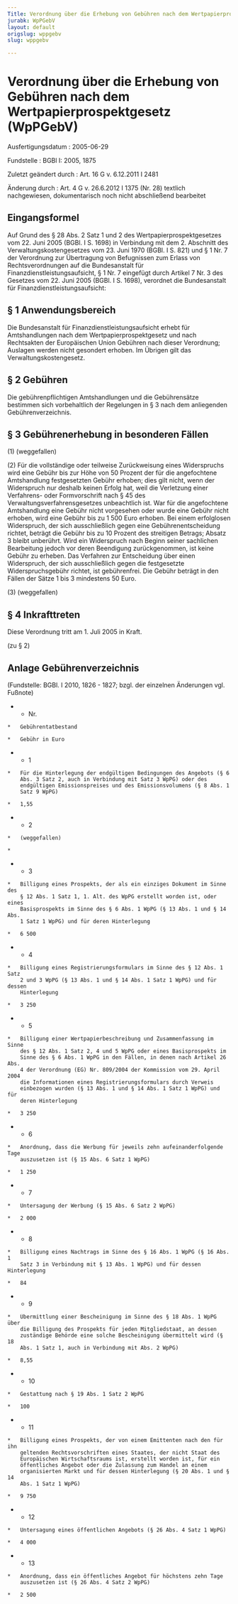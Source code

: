 ```yaml
---
Title: Verordnung über die Erhebung von Gebühren nach dem Wertpapierprospektgesetz
jurabk: WpPGebV
layout: default
origslug: wppgebv
slug: wppgebv

---
```


# Verordnung über die Erhebung von Gebühren nach dem Wertpapierprospektgesetz (WpPGebV)

Ausfertigungsdatum
:   2005-06-29

Fundstelle
:   BGBl I: 2005, 1875

Zuletzt geändert durch
:   Art. 16 G v. 6.12.2011 I 2481

Änderung durch
:   Art. 4 G v. 26.6.2012 I 1375 (Nr. 28) textlich nachgewiesen, dokumentarisch noch nicht abschließend bearbeitet



## Eingangsformel

Auf Grund des § 28 Abs. 2 Satz 1 und 2 des Wertpapierprospektgesetzes
vom 22. Juni 2005 (BGBl. I S. 1698) in Verbindung mit dem 2. Abschnitt
des Verwaltungskostengesetzes vom 23. Juni 1970 (BGBl. I S. 821) und §
1 Nr. 7 der Verordnung zur Übertragung von Befugnissen zum Erlass von
Rechtsverordnungen auf die Bundesanstalt für
Finanzdienstleistungsaufsicht, § 1 Nr. 7 eingefügt durch Artikel 7 Nr.
3 des Gesetzes vom 22. Juni 2005 (BGBl. I S. 1698), verordnet die
Bundesanstalt für Finanzdienstleistungsaufsicht:


## § 1 Anwendungsbereich

Die Bundesanstalt für Finanzdienstleistungsaufsicht erhebt für
Amtshandlungen nach dem Wertpapierprospektgesetz und nach Rechtsakten
der Europäischen Union Gebühren nach dieser Verordnung; Auslagen
werden nicht gesondert erhoben. Im Übrigen gilt das
Verwaltungskostengesetz.


## § 2 Gebühren

Die gebührenpflichtigen Amtshandlungen und die Gebührensätze bestimmen
sich vorbehaltlich der Regelungen in § 3 nach dem anliegenden
Gebührenverzeichnis.


## § 3 Gebührenerhebung in besonderen Fällen

(1) (weggefallen)

(2) Für die vollständige oder teilweise Zurückweisung eines
Widerspruchs wird eine Gebühr bis zur Höhe von 50 Prozent der für die
angefochtene Amtshandlung festgesetzten Gebühr erhoben; dies gilt
nicht, wenn der Widerspruch nur deshalb keinen Erfolg hat, weil die
Verletzung einer Verfahrens- oder Formvorschrift nach § 45 des
Verwaltungsverfahrensgesetzes unbeachtlich ist. War für die
angefochtene Amtshandlung eine Gebühr nicht vorgesehen oder wurde eine
Gebühr nicht erhoben, wird eine Gebühr bis zu 1 500 Euro erhoben. Bei
einem erfolglosen Widerspruch, der sich ausschließlich gegen eine
Gebührenentscheidung richtet, beträgt die Gebühr bis zu 10 Prozent des
streitigen Betrags; Absatz 3 bleibt unberührt. Wird ein Widerspruch
nach Beginn seiner sachlichen Bearbeitung jedoch vor deren Beendigung
zurückgenommen, ist keine Gebühr zu erheben. Das Verfahren zur
Entscheidung über einen Widerspruch, der sich ausschließlich gegen die
festgesetzte Widerspruchsgebühr richtet, ist gebührenfrei. Die Gebühr
beträgt in den Fällen der Sätze 1 bis 3 mindestens 50 Euro.

(3) (weggefallen)


## § 4 Inkrafttreten

Diese Verordnung tritt am 1. Juli 2005 in Kraft.

(zu § 2)

## Anlage Gebührenverzeichnis

(Fundstelle: BGBl. I 2010, 1826 - 1827;
bzgl. der einzelnen Änderungen vgl. Fußnote)

*    *   Nr.

    *   Gebührentatbestand

    *   Gebühr in Euro


*    *   1

    *   Für die Hinterlegung der endgültigen Bedingungen des Angebots (§ 6
        Abs. 3 Satz 2, auch in Verbindung mit Satz 3 WpPG) oder des
        endgültigen Emissionspreises und des Emissionsvolumens (§ 8 Abs. 1
        Satz 9 WpPG)

    *   1,55


*    *   2

    *   (weggefallen)

    *

*    *   3

    *   Billigung eines Prospekts, der als ein einziges Dokument im Sinne des
        § 12 Abs. 1 Satz 1, 1. Alt. des WpPG erstellt worden ist, oder eines
        Basisprospekts im Sinne des § 6 Abs. 1 WpPG (§ 13 Abs. 1 und § 14 Abs.
        1 Satz 1 WpPG) und für deren Hinterlegung

    *   6 500


*    *   4

    *   Billigung eines Registrierungsformulars im Sinne des § 12 Abs. 1 Satz
        2 und 3 WpPG (§ 13 Abs. 1 und § 14 Abs. 1 Satz 1 WpPG) und für dessen
        Hinterlegung

    *   3 250


*    *   5

    *   Billigung einer Wertpapierbeschreibung und Zusammenfassung im Sinne
        des § 12 Abs. 1 Satz 2, 4 und 5 WpPG oder eines Basisprospekts im
        Sinne des § 6 Abs. 1 WpPG in den Fällen, in denen nach Artikel 26 Abs.
        4 der Verordnung (EG) Nr. 809/2004 der Kommission vom 29. April 2004
        die Informationen eines Registrierungsformulars durch Verweis
        einbezogen wurden (§ 13 Abs. 1 und § 14 Abs. 1 Satz 1 WpPG) und für
        deren Hinterlegung

    *   3 250


*    *   6

    *   Anordnung, dass die Werbung für jeweils zehn aufeinanderfolgende Tage
        auszusetzen ist (§ 15 Abs. 6 Satz 1 WpPG)

    *   1 250


*    *   7

    *   Untersagung der Werbung (§ 15 Abs. 6 Satz 2 WpPG)

    *   2 000


*    *   8

    *   Billigung eines Nachtrags im Sinne des § 16 Abs. 1 WpPG (§ 16 Abs. 1
        Satz 3 in Verbindung mit § 13 Abs. 1 WpPG) und für dessen Hinterlegung

    *   84


*    *   9

    *   Übermittlung einer Bescheinigung im Sinne des § 18 Abs. 1 WpPG über
        die Billigung des Prospekts für jeden Mitgliedstaat, an dessen
        zuständige Behörde eine solche Bescheinigung übermittelt wird (§ 18
        Abs. 1 Satz 1, auch in Verbindung mit Abs. 2 WpPG)

    *   8,55


*    *   10

    *   Gestattung nach § 19 Abs. 1 Satz 2 WpPG

    *   100


*    *   11

    *   Billigung eines Prospekts, der von einem Emittenten nach den für ihn
        geltenden Rechtsvorschriften eines Staates, der nicht Staat des
        Europäischen Wirtschaftsraums ist, erstellt worden ist, für ein
        öffentliches Angebot oder die Zulassung zum Handel an einem
        organisierten Markt und für dessen Hinterlegung (§ 20 Abs. 1 und § 14
        Abs. 1 Satz 1 WpPG)

    *   9 750


*    *   12

    *   Untersagung eines öffentlichen Angebots (§ 26 Abs. 4 Satz 1 WpPG)

    *   4 000


*    *   13

    *   Anordnung, dass ein öffentliches Angebot für höchstens zehn Tage
        auszusetzen ist (§ 26 Abs. 4 Satz 2 WpPG)

    *   2 500





